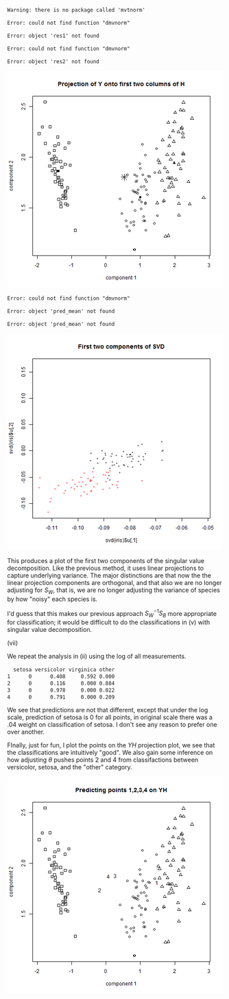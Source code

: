 



```
Warning: there is no package called 'mvtnorm'
```

```
Error: could not find function "dmvnorm"
```

```
Error: object 'res1' not found
```

```
Error: could not find function "dmvnorm"
```

```
Error: object 'res2' not found
```

![plot of chunk setup](figure/setup1.png) 

```
Error: could not find function "dmvnorm"
```

```
Error: object 'pred_mean' not found
```

```
Error: object 'pred_mean' not found
```

![plot of chunk setup](figure/setup2.png) 


This produces a plot of the first two components of the singular value decomposition. Like the previous method, it uses linear projections to capture underlying variance. The major distinctions are that now the the linear projection components are orthogonal, and that also we are no longer adjusting for $S_W$, that is, we are no longer adjusting the variance of species by how "noisy" each species is. 

I'd guess that this makes our previous approach $S_W^{-1}S_B$ more appropriate for classification; it would be difficult to do the classifications in (v) with singular value decomposition. 

(vii)

We repeat the analysis in (ii) using the log of all measurements.


```
  setosa versicolor virginica other
1      0      0.408     0.592 0.000
2      0      0.116     0.000 0.884
3      0      0.978     0.000 0.022
4      0      0.791     0.000 0.209
```


We see that predictions are not that different, except that under the log scale, prediction of setosa is 0 for all points, in original scale there was a .04 weight on classification of setosa. I don't see any reason to prefer one over another. 

FInally, just for fun, I plot the points on the $YH$ projection plot, we see that the classifications are intuitively "good". We also gain some inference on how adjusting $\theta$ pushes points 2 and 4 from classifactions between versicolor, setosa, and the "other" category.

![plot of chunk finalplot](figure/finalplot.png) 


